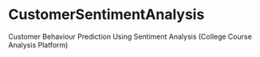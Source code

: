 # CustomerSentimentAnalysis
Customer Behaviour Prediction Using Sentiment Analysis (College Course Analysis Platform)
